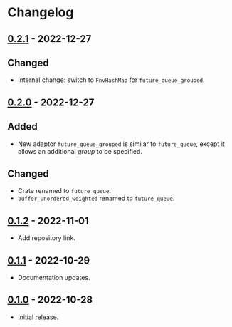 # Changelog

## [0.2.1] - 2022-12-27

## Changed

- Internal change: switch to `FnvHashMap` for `future_queue_grouped`.

## [0.2.0] - 2022-12-27

## Added

- New adaptor `future_queue_grouped` is similar to `future_queue`, except it allows an additional *group* to be specified.

## Changed

- Crate renamed to `future_queue`.
- `buffer_unordered_weighted` renamed to `future_queue`.

## [0.1.2] - 2022-11-01

- Add repository link.

## [0.1.1] - 2022-10-29

- Documentation updates.

## [0.1.0] - 2022-10-28

- Initial release.

[0.2.1]: https://github.com/nextest-rs/future-queue/releases/tag/0.2.1
[0.2.0]: https://github.com/nextest-rs/future-queue/releases/tag/0.2.0
[0.1.2]: https://github.com/nextest-rs/future-queue/releases/tag/0.1.2
[0.1.1]: https://github.com/nextest-rs/future-queue/releases/tag/0.1.1
[0.1.0]: https://github.com/nextest-rs/future-queue/releases/tag/0.1.0
